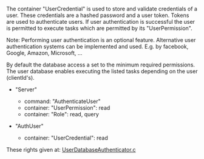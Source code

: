 
The container "UserCredential" is used to store and validate credentials of a user.
These credentials are a hashed password and a user token.
Tokens are used to authenticate users.
If user authentication is successful the user is permitted to execute tasks which are permitted by its "UserPermission".

Note:
Performing user authentication is an optional feature.
Alternative user authentication systems can be implemented and used. E.g. by facebook, Google, Amazon, Microsoft, ...

By default the database access a set to the minimum required permissions.
The user database enables executing the listed tasks depending on the user (clientId's).

- "Server"
    - command:   "AuthenticateUser"
    - container: "UserPermission": read
    - container: "Role":           read, query

- "AuthUser"
    - container: "UserCredential": read

These rights given at: 
[UserDatabaseAuthenticator.c](../../../../Json/Flow.Graph/UserAuth/UserDatabaseAuthenticator.cs)
